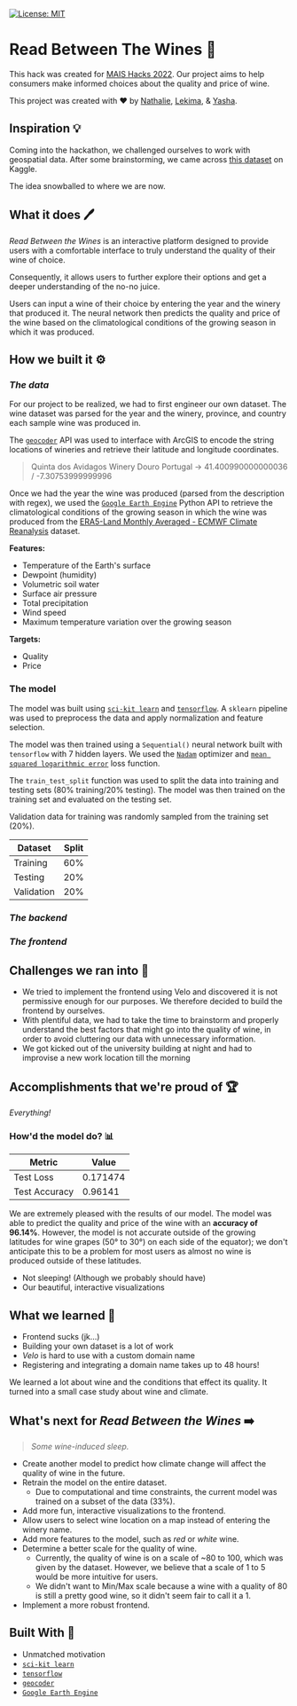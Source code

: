 <!-- badges  -->

[![License: MIT](https://img.shields.io/badge/License-MIT-yellow.svg)](https://opensource.org/licenses/MIT)

# Read Between The Wines 🍷

This hack was created for [MAIS Hacks 2022](https://maishacks.com). Our project aims to help consumers make informed choices about the quality and price of wine. 

This project was created with ❤️ by [Nathalie](https://github.com/nredick), [Lekima](https://github.com/LekiYak), & [Yasha](https://github.com/Jashani).
## Inspiration 💡 

Coming into the hackathon, we challenged ourselves to work with geospatial data. After some brainstorming, we came across [this dataset](https://www.kaggle.com/zynicide/wine-reviews) on Kaggle. 

The idea snowballed to where we are now.

## What it does 🖊 

*Read Between the Wines* is an interactive platform designed to provide users with a comfortable interface to truly understand the quality of their wine of choice.

Consequently, it allows users to further explore their options and get a deeper understanding of the no-no juice.

Users can input a wine of their choice by entering the year and the winery that produced it. The neural network then predicts the quality and price of the wine based on the climatological conditions of the growing season in which it was produced. 

## How we built it ⚙️ 


### ***The data***
For our project to be realized, we had to first engineer our own dataset. The wine dataset was parsed for the year and the winery, province, and country each sample wine was produced in.

The [`geocoder`](https://github.com/DenisCarriere/geocoder) API was used to interface with ArcGIS to encode the string locations of wineries and retrieve their latitude and longitude coordinates.

> Quinta dos Avidagos Winery Douro Portugal -> 41.400990000000036 / -7.30753999999996

Once we had the year the wine was produced (parsed from the description with regex), we used the [`Google Earth Engine`](https://earthengine.google.com) Python API to retrieve the climatological conditions of the growing season in which the wine was produced from the [ERA5-Land Monthly Averaged - ECMWF Climate Reanalysis](https://developers.google.com/earth-engine/datasets/catalog/ECMWF_ERA5_LAND_MONTHLY) dataset.

**Features:** 
- Temperature of the Earth's surface 
- Dewpoint (humidity)
- Volumetric soil water 
- Surface air pressure 
- Total precipitation
- Wind speed
- Maximum temperature variation over the growing season

**Targets:**
- Quality
- Price

### The model

The model was built using [`sci-kit learn`](https://scikit-learn.org/stable/) and [`tensorflow`](https://www.tensorflow.org). A `sklearn` pipeline was used to preprocess the data and apply normalization and feature selection. 

The model was then trained using a `Sequential()` neural network built with `tensorflow` with 7 hidden layers. We used the [`Nadam`](https://www.tensorflow.org/api_docs/python/tf/keras/optimizers/Nadam) optimizer and [`mean squared logarithmic error`](https://scikit-learn.org/stable/modules/generated/sklearn.metrics.mean_squared_log_error.html) loss function.

<!-- > Mean squared logarithmic error was used because it performs well with data like prices -->

The `train_test_split` function was used to split the data into training and testing sets (80% training/20% testing). The model was then trained on the training set and evaluated on the testing set.

Validation data for training was randomly sampled from the training set (20%).

| Dataset | Split |
| --- | --- |
| Training | 60% |
| Testing | 20% |
| Validation | 20% |

### ***The backend***
<!-- todo -->
### ***The frontend***
<!-- todo -->
## Challenges we ran into 🚨

* We tried to implement the frontend using Velo and discovered it is not permissive enough for our purposes. We therefore decided to build the frontend by ourselves.
* With plentiful data, we had to take the time to brainstorm and properly understand the best factors that might go into the quality of wine, in order to avoid cluttering our data with unnecessary information.
* We got kicked out of the university building at night and had to improvise a new work location till the morning 

## Accomplishments that we're proud of 🏆

*Everything!*
### How'd the model do? 📊

| Metric | Value |
| --- | --- |
| Test Loss | 0.171474 |
| Test Accuracy | 0.96141 |

We are extremely pleased with the results of our model. The model was able to predict the quality and price of the wine with an **accuracy of 96.14%**. However, the model is not accurate outside of the growing latitudes for wine grapes (50° to 30°) on each side of the equator); we don't anticipate this to be a problem for most users as almost no wine is produced outside of these latitudes.

- Not sleeping! (Although we probably should have)
- Our beautiful, interactive visualizations

## What we learned 🧠

- Frontend sucks (jk...)
- Building your own dataset is a lot of work
- *Velo* is hard to use with a custom domain name 
- Registering and integrating a domain name takes up to 48 hours!

We learned a lot about wine and the conditions that effect its quality. It turned into a small case study about wine and climate. 

## What's next for *Read Between the Wines* ➡️

> *Some wine-induced sleep.* 

- Create another model to predict how climate change will affect the quality of wine in the future.
- Retrain the model on the entire dataset. 
  - Due to computational and time constraints, the current model was trained on a subset of the data (33%). 
- Add more fun, interactive visualizations to the frontend.
- Allow users to select wine location on a map instead of entering the winery name.
- Add more features to the model, such as *red* or *white* wine. 
- Determine a better scale for the quality of wine.
  - Currently, the quality of wine is on a scale of ~80 to 100, which was given by the dataset. However, we believe that a scale of 1 to 5 would be more intuitive for users.
  - We didn't want to Min/Max scale because a wine with a quality of 80 is still a pretty good wine, so it didn't seem fair to call it a 1.
- Implement a more robust frontend.


## Built With 🔨

- Unmatched motivation 
- [`sci-kit learn`](https://scikit-learn.org/stable/) 
- [`tensorflow`](https://www.tensorflow.org)
- [`geocoder`](https://github.com/DenisCarriere/geocoder)
- [`Google Earth Engine`](https://earthengine.google.com)
